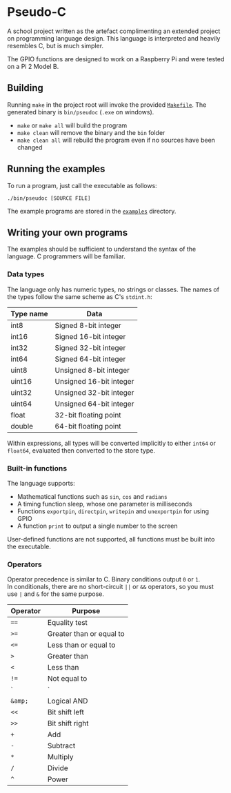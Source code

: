 # Pseudo-C

A school project written as the artefact complimenting an extended project on programming language design. This language is interpreted and heavily resembles C, but is much simpler.

The GPIO functions are designed to work on a Raspberry Pi and were tested on a Pi 2 Model B.

## Building
Running `make` in the project root will invoke the provided [`Makefile`](Makefile). The generated binary is `bin/pseudoc` (`.exe` on windows).
- `make` or `make all` will build the program
- `make clean` will remove the binary and the `bin` folder
- `make clean all` will rebuild the program even if no sources have been changed

## Running the examples
To run a program, just call the executable as follows:

    ./bin/pseudoc [SOURCE FILE]

The example programs are stored in the [`examples`](examples) directory.

## Writing your own programs
The examples should be sufficient to understand the syntax of the language. C programmers will be familiar.

### Data types
The language only has numeric types, no strings or classes. The names of the types follow the same scheme as C's `stdint.h`:

Type name | Data
----------|------------------------
int8      | Signed 8-bit integer
int16     | Signed 16-bit integer
int32     | Signed 32-bit integer
int64     | Signed 64-bit integer
uint8     | Unsigned 8-bit integer
uint16    | Unsigned 16-bit integer
uint32    | Unsigned 32-bit integer
uint64    | Unsigned 64-bit integer
float     | 32-bit floating point
double    | 64-bit floating point

Within expressions, all types will be converted implicitly to either `int64` or `float64`, evaluated then converted to the store type.

### Built-in functions
The language supports:
- Mathematical functions such as `sin`, `cos` and `radians`
- A timing function sleep, whose one parameter is milliseconds
- Functions `exportpin`, `directpin`, `writepin` and `unexportpin` for using GPIO
- A function `print` to output a single number to the screen

User-defined functions are not supported, all functions must be built into the executable.

### Operators
Operator precedence is similar to C. Binary conditions output `0` or `1`. \
In conditionals, there are no short-circuit `||` or `&&` operators, so you must use `|` and `&` for the same purpose.

Operator | Purpose
---------|-------------------------------
`==`     | Equality test
`>=`     | Greater than or equal to
`<=`     | Less than or equal to
`>`      | Greater than
`<`      | Less than
`!=`     | Not equal to
`|`      | Logical OR
`&amp;`      | Logical AND
`<<`     | Bit shift left
`>>`     | Bit shift right
`+`      | Add
`-`      | Subtract
`*`      | Multiply
`/`      | Divide
`^`      | Power
